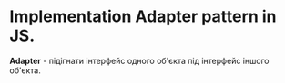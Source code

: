 # Implementation Adapter pattern in JS.

**Adapter** - підігнати інтерфейс одного об'єкта під інтерфейс іншого об'єкта. 
